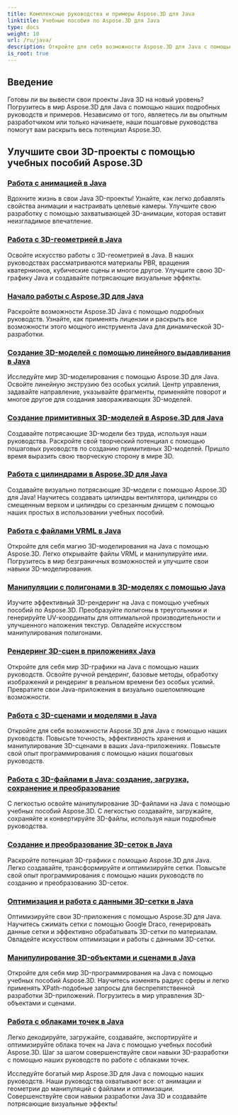 ```yaml
---
title: Комплексные руководства и примеры Aspose.3D для Java
linktitle: Учебные пособия по Aspose.3D для Java
type: docs
weight: 10
url: /ru/java/
description: Откройте для себя возможности Aspose.3D для Java с помощью подробных руководств. Улучшите свои 3D-проекты Java с помощью руководств по анимации, геометрии, лицензированию и многому другому!
is_root: true
---
```

## Введение

Готовы ли вы вывести свои проекты Java 3D на новый уровень? Погрузитесь в мир Aspose.3D для Java с помощью наших подробных руководств и примеров. Независимо от того, являетесь ли вы опытным разработчиком или только начинаете, наши пошаговые руководства помогут вам раскрыть весь потенциал Aspose.3D.

## Улучшите свои 3D-проекты с помощью учебных пособий Aspose.3D

### [Работа с анимацией в Java](./animations/)

Вдохните жизнь в свои Java 3D-проекты! Узнайте, как легко добавлять свойства анимации и настраивать целевые камеры. Улучшите свою разработку с помощью захватывающей 3D-анимации, которая оставит неизгладимое впечатление.

### [Работа с 3D-геометрией в Java](./geometry/)

Освойте искусство работы с 3D-геометрией в Java. В наших руководствах рассматриваются материалы PBR, вращения кватернионов, кубические сцены и многое другое. Улучшите свою 3D-графику Java и создавайте потрясающие визуальные эффекты.

### [Начало работы с Aspose.3D для Java](./licensing/)

Раскройте возможности Aspose.3D Java с помощью подробных руководств. Узнайте, как применять лицензии и раскрыть все возможности этого мощного инструмента Java для динамической 3D-разработки.

### [Создание 3D-моделей с помощью линейного выдавливания в Java](./linear-extrusion/)

Исследуйте мир 3D-моделирования с помощью Aspose.3D для Java. Освойте линейную экструзию без особых усилий. Центр управления, задавайте направление, указывайте фрагменты, применяйте поворот и многое другое для создания завораживающих 3D-моделей.

### [Создание примитивных 3D-моделей в Aspose.3D для Java](./primitive-3d-models/)

Создавайте потрясающие 3D-модели без труда, используя наши руководства. Раскройте свой творческий потенциал с помощью пошаговых руководств по созданию примитивных 3D-моделей. Пришло время выразить свою творческую сторону в мире 3D.

### [Работа с цилиндрами в Aspose.3D для Java](./cylinders/)

Создавайте визуально потрясающие 3D-модели с помощью Aspose.3D для Java! Научитесь создавать цилиндры вентилятора, цилиндры со смещенным верхом и цилиндры со срезанным днищем с помощью наших простых в использовании учебных пособий.

### [Работа с файлами VRML в Java](./vrml-files/)

Откройте для себя магию 3D-моделирования на Java с помощью Aspose.3D. Легко открывайте файлы VRML и манипулируйте ими. Погрузитесь в мир безграничных возможностей и улучшите свои навыки 3D-моделирования.

### [Манипуляции с полигонами в 3D-моделях с помощью Java](./polygon/)

Изучите эффективный 3D-рендеринг на Java с помощью учебных пособий по Aspose.3D. Преобразуйте полигоны в треугольники и генерируйте UV-координаты для оптимальной производительности и улучшенного наложения текстур. Овладейте искусством манипулирования полигонами.

### [Рендеринг 3D-сцен в приложениях Java](./rendering-3d-scenes/)

Откройте для себя мир 3D-графики на Java с помощью наших руководств. Освойте ручной рендеринг, базовые методы, обработку изображений и рендеринг в реальном времени без особых усилий. Превратите свои Java-приложения в визуально ошеломляющие возможности.

### [Работа с 3D-сценами и моделями в Java](./3d-scenes-and-models/)

Откройте для себя возможности Aspose.3D для Java с помощью наших руководств. Повысьте точность, эффективность хранения и манипулирование 3D-сценами в ваших Java-приложениях. Повысьте свой опыт программирования с помощью наших пошаговых руководств.

### [Работа с 3D-файлами в Java: создание, загрузка, сохранение и преобразование](./load-and-save/)

С легкостью освойте манипулирование 3D-файлами на Java с помощью учебных пособий Aspose.3D. С легкостью создавайте, загружайте, сохраняйте и конвертируйте 3D-файлы, используя наши подробные руководства.

### [Создание и преобразование 3D-сеток в Java](./transforming-3d-meshes/)

Раскройте потенциал 3D-графики с помощью Aspose.3D для Java. Легко создавайте, трансформируйте и оптимизируйте сетки. Повысьте свой опыт программирования с помощью наших руководств по созданию и преобразованию 3D-сеток.

### [Оптимизация и работа с данными 3D-сетки в Java](./3d-mesh-data/)

Оптимизируйте свои 3D-приложения с помощью Aspose.3D для Java. Научитесь сжимать сетки с помощью Google Draco, генерировать данные сетки и эффективно обрабатывать 3D-сетки по материалам. Овладейте искусством оптимизации и работы с данными 3D-сетки.

### [Манипулирование 3D-объектами и сценами в Java](./3d-objects-and-scenes/)

Откройте для себя мир 3D-программирования на Java с помощью учебных пособий Aspose.3D. Научитесь изменять радиус сферы и легко применять XPath-подобные запросы для беспрепятственной разработки 3D-приложений. Погрузитесь в мир управления 3D-объектами и сценами.

### [Работа с облаками точек в Java](./point-clouds/)

Легко декодируйте, загружайте, создавайте, экспортируйте и оптимизируйте облака точек на Java с помощью учебных пособий Aspose.3D. Шаг за шагом совершенствуйте свои навыки 3D-разработки с помощью наших руководств по работе с облаками точек.

Исследуйте богатый мир Aspose.3D для Java с помощью наших руководств. Наши руководства охватывают все: от анимации и геометрии до манипуляций с файлами и оптимизации. Совершенствуйте свои навыки разработки Java 3D и создавайте потрясающие визуальные эффекты!